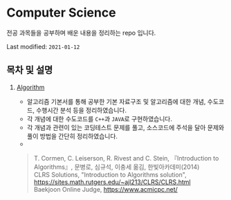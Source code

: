 # Computer Science 

전공 과목들을 공부하며 배운 내용을 정리하는 repo 입니다.

Last modified: `2021-01-12`

## 목차 및 설명

1. [Algorithm](Algorithm/Readme.md)

    - 알고리즘 기본서를 통해 공부한 기본 자료구조 및 알고리즘에 대한 개념, 수도코드, 수행시간 분석 등을 정리하였습니다.
    - 각 개념에 대한 수도코드를 `C++`과 `JAVA`로 구현하였습니다.
    - 각 개념과 관련이 있는 코딩테스트 문제를 풀고, 소스코드에 주석을 달아 문제와 풀이 방법을 간단히 정리하였습니다.
    - 
    > T. Cormen, C. Leiserson, R. Rivest and C. Stein, 『Introduction to Algorithms』, 문병로, 심규석, 이충세 옮김, 한빛아카데미(2014) <br>
    > CLRS Solutions, "Introduction to Algorithms solution", https://sites.math.rutgers.edu/~ajl213/CLRS/CLRS.html <br>
    > Baekjoon Online Judge, https://www.acmicpc.net/ 